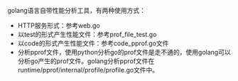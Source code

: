 golang语言自带性能分析工具，有两种使用方式：
* HTTP服务形式：参考web.go
* 以test的形式产生性能文件：参考prof_file_test.go
* 以code的形式产生性能文件：参考code_pprof.go文件
* 分析pprof文件，使用python分析go的prof文件是走不通的，使用golang可以分析go产生的prof文件。golang分析pprof文件在runtime/pprof/internal/profile/profile.go文件中。    